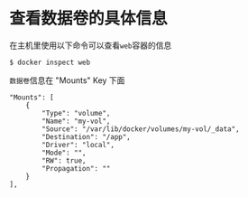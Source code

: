 # 查看数据卷的具体信息

在主机里使用以下命令可以查看`web`容器的信息

```text
$ docker inspect web
```

`数据卷`信息在 "Mounts" Key 下面

```text
"Mounts": [
    {
        "Type": "volume",
        "Name": "my-vol",
        "Source": "/var/lib/docker/volumes/my-vol/_data",
        "Destination": "/app",
        "Driver": "local",
        "Mode": "",
        "RW": true,
        "Propagation": ""
    }
],
```

